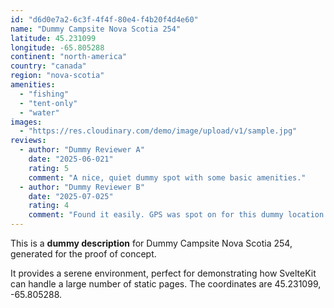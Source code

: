 ```yaml
---
id: "d6d0e7a2-6c3f-4f4f-80e4-f4b20f4d4e60"
name: "Dummy Campsite Nova Scotia 254"
latitude: 45.231099
longitude: -65.805288
continent: "north-america"
country: "canada"
region: "nova-scotia"
amenities:
  - "fishing"
  - "tent-only"
  - "water"
images:
  - "https://res.cloudinary.com/demo/image/upload/v1/sample.jpg"
reviews:
  - author: "Dummy Reviewer A"
    date: "2025-06-021"
    rating: 5
    comment: "A nice, quiet dummy spot with some basic amenities."
  - author: "Dummy Reviewer B"
    date: "2025-07-025"
    rating: 4
    comment: "Found it easily. GPS was spot on for this dummy location."
---
```


This is a **dummy description** for Dummy Campsite Nova Scotia 254, generated for the proof of concept.

It provides a serene environment, perfect for demonstrating how SvelteKit can handle a large number of static pages. The coordinates are 45.231099, -65.805288.
